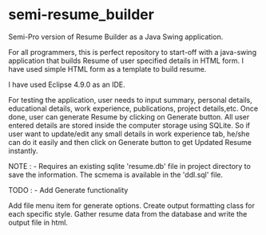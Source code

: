 # semi-resume_builder
Semi-Pro version of Resume Builder as a Java Swing application.

For all programmers, this is perfect repository to start-off with a java-swing application that builds Resume of user specified details in HTML form. I have used simple HTML form as a template to build resume.

I have used Eclipse 4.9.0 as an IDE.

For testing the application, user needs to input summary, personal details, educational details, work experience, publications, project details,etc. Once done, user can generate Resume by clicking on Generate button. All user entered details are stored inside the computer storage using SQLite. So if user want to update/edit any small details in work experience tab, he/she can do it easily and then click on Generate button to get Updated Resume instantly.

NOTE : - Requires an existing sqlite 'resume.db' file in project directory to save the information. The scmema is available in          the 'ddl.sql' file.

TODO : - Add Generate functionality

Add file menu item for generate options.
Create output formatting class for each specific style.
Gather resume data from the database and write the output file in html.
